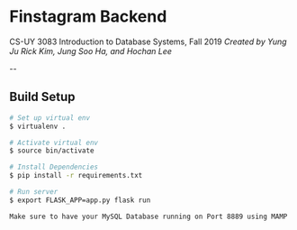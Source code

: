 # Finstagram Backend
CS-UY 3083 Introduction to Database Systems, Fall 2019
*Created by Yung Ju Rick Kim, Jung Soo Ha, and Hochan Lee*

--

## Build Setup

``` bash
# Set up virtual env
$ virtualenv .

# Activate virtual env
$ source bin/activate

# Install Dependencies
$ pip install -r requirements.txt

# Run server
$ export FLASK_APP=app.py flask run

Make sure to have your MySQL Database running on Port 8889 using MAMP



